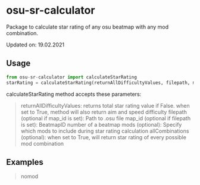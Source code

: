 # osu-sr-calculator

Package to calculate star rating of any osu beatmap with any mod combination.

Updated on: 19.02.2021

## Usage
```python
from osu-sr-calculator import calculateStarRating
starRating = calculateStarRating(returnAllDifficultyValues, filepath, map_id, mods, allCombinations)
```
calculateStarRating method accepts these parameters:
> returnAllDifficultyValues: returns total star rating value if False. when set to True, method will also return aim and speed difficulty
> filepath (optional if map_id is set): Path to .osu file
> map_id (optional if filepath is set): BeatmapID number of a beatmap
> mods (optional): Specify which mods to include during star rating calculation
> allCombinations (optional): when set to True, will return star rating of every possible mod combination

## Examples
> nomod